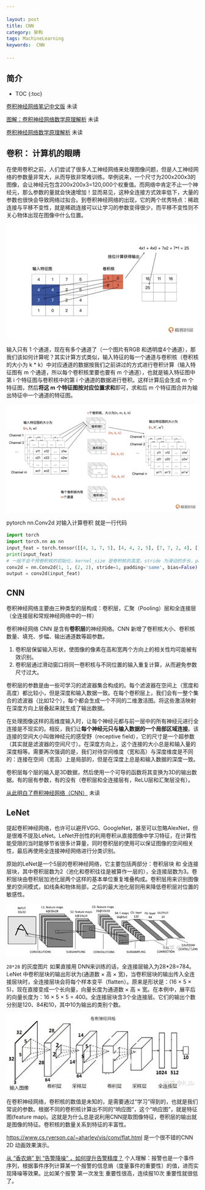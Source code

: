 ```yaml
---

layout: post
title: CNN
category: 架构
tags: MachineLearning
keywords:  CNN

---
```




## 简介

* TOC
{:toc}

[卷积神经网络笔记](https://cs231n.github.io/convolutional-networks/)[中文版](https://zhuanlan.zhihu.com/p/22038289?refer=intelligentunit) 未读

[图解：卷积神经网络数学原理解析](https://mp.weixin.qq.com/s/TOR96f2WyqtJn4Fpoo6h9g) 未读

[卷积神经网络数学原理解析](https://mp.weixin.qq.com/s/8Dh3cXxoerfM1kP4xMPHyQ) 未读

## 卷积： 计算机的眼睛

在使用卷积之前，人们尝试了很多人工神经网络来处理图像问题，但是人工神经网络的参数量非常大，从而导致非常难训练。举例说来，一个尺寸为200x200x3的图像，会让神经元包含200x200x3=120,000个权重值。而网络中肯定不止一个神经元，那么参数的量就会快速增加！显而易见，这种全连接方式效率低下，大量的参数也很快会导致网络过拟合。到卷积神经网络的出现，它的两个优秀特点：稀疏连接与平移不变性，就是稀疏连接可以让学习的参数变得很少，而平移不变性则不关心物体出现在图像中什么位置。

![](/public/upload/machine/cnn_kernel.png)

输入只有 1 个通道，现在有多个通道了（一个图片有RGB 和透明度4个通道），那我们该如何计算呢？其实计算方式类似，输入特征的每一个通道与卷积核（卷积核的大小为 k * k）中对应通道的数据按我们之前讲过的方式进行卷积计算（输入特征图有 m 个通道，所以每个卷积核里要也要有 m 个通道），也就是输入特征图中第 i 个特征图与卷积核中的第 i 个通道的数据进行卷积。这样计算后会生成 m 个特征图，然后**将这 m 个特征图按对应位置求和**即可，求和后 m 个特征图合并为输出特征中一个通道的特征图。

![](/public/upload/machine/cnn_kernel_cal.png)


pytorch  nn.Conv2d 对输入计算卷积 就是一行代码

```python
import torch
import torch.nn as nn
input_feat = torch.tensor([[4, 1, 7, 5], [4, 4, 2, 5], [7, 7, 2, 4], [1, 0, 2, 4]], dtype=torch.float32)
print(input_feat)
# 一般不会干预卷积核的初始化，kernel_size 是卷积核的高宽，stride 为滑动的步长，padding 为补零的方式
conv2d = nn.Conv2d(1, 1, (2, 2), stride=1, padding='same', bias=False)
output = conv2d(input_feat)
```
## CNN

卷积神经网络主要由三种类型的层构成：卷积层，汇聚（Pooling）层和全连接层（全连接层和常规神经网络中的一样）

卷积神经网络 CNN 是含有**卷积层**的神经网络。CNN 新增了卷积核大小、卷积核数量、填充、步幅、输出通道数等超参数。
1. 卷积层保留输入形状，使图像的像素在高和宽两个方向上的相关性均可能被有效识别。
2. 卷积层通过滑动窗口将同一卷积核与不同位置的输入重复计算，从而避免参数尺寸过大。

卷积层的参数是由一些可学习的滤波器集合构成的。每个滤波器在空间上（宽度和高度）都比较小，但是深度和输入数据一致。在每个卷积层上，我们会有一整个集合的滤波器（比如12个），每个都会生成一个不同的二维激活图。将这些激活映射在深度方向上层叠起来就生成了输出数据。

在处理图像这样的高维度输入时，让每个神经元都与前一层中的所有神经元进行全连接是不现实的。相反，我们让**每个神经元只与输入数据的一个局部区域连接**。该连接的空间大小叫做神经元的感受野（receptive field），它的尺寸是一个超参数（其实就是滤波器的空间尺寸）。在深度方向上，这个连接的大小总是和输入量的深度相等。需要再次强调的是，我们对待空间维度（宽和高）与深度维度是不同的：连接在空间（宽高）上是局部的，但是在深度上总是和输入数据的深度一致。

卷积层每个层的输入是3D数据，然后使用一个可导的函数将其变换为3D的输出数据。有的层有参数，有的没有（卷积层和全连接层有，ReLU层和汇聚层没有）。

[从此明白了卷积神经网络（CNN）](https://mp.weixin.qq.com/s/0iSdnxJT2C6X4ON_OFVrYQ) 未读

## LeNet

提起卷积神经网络，也许可以避开VGG、GoogleNet，甚至可以忽略AlexNet，但是很难不提及LeNet。LeNet开创性的利用卷积从直接图像中学习特征，在计算性能受限的当时能够节省很多计算量，同时卷积层的使用可以保证图像的空间相关性，最后再使用全连接神经网络进行分类识别。

原始的LeNet是一个5层的卷积神经网络，它主要包括两部分：卷积层块 和 全连接层块，其中卷积层数为2（池化和卷积往往是被算作一层的），全连接层数为3。卷积层块由卷积层加池化层两个这样的基本单位重复堆叠构成。卷积层用来识别图像里的空间模式，如线条和物体局部，之后的最大池化层则用来降低卷积层对位置的敏感性。

![](/public/upload/machine/lenet5_overview.jpeg)

`28*28` 的灰度图片 如果直接用 DNN来训练的话，全连接层输入为28*28=784。LeNet 中卷积层块的输出形状为(通道数 × 高 × 宽)，当卷积层块的输出传入全连接层块时，全连接层块会将每个样本变平（flatten）。原来是形状是：(16 × 5 × 5)，现在直接变成一个长向量，向量长度为通道数 × 高 × 宽。在本例中，展平后的向量长度为：16 × 5 × 5 = 400。全连接层块含3个全连接层。它们的输出个数分别是120、84和10，其中10为输出的类别个数。

![](/public/upload/machine/lenet5_layer.jpeg)

在卷积神经网络，卷积核的数值是未知的，是需要通过“学习”得到的，也就是我们常说的参数。根据不同的卷积核计算出不同的“响应图”，这个“响应图”，就是特征图(feature map)。这就是为什么总是说利用CNN提取图像特征，卷积层的输出就是图像的特征。卷积核的数量关系到特征的丰富性。

https://www.cs.ryerson.ca/~aharley/vis/conv/flat.html 是一个很不错的CNN 2D 动画效果演示。 

[从 “香农熵” 到 “告警降噪” ，如何提升告警精度？](https://mp.weixin.qq.com/s/lP03aES69hySgRACNU_azA) 个人理解：报警也是一个事件序列，根据事件序列计算某一个报警的信息熵（度量事件的重要性）的值，进而实现降噪等效果。比如某个报警 第一次发生 重要性很高，连续报10次 重要性就很低了。